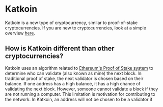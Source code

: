 # Katkoin
Katkoin is a new type of cryptocurrency, similar to proof-of-stake cryptocurrencies. If you are new to cryptocurrencies, look at a simple overview [here](simple).  

## How is Katkoin different than other cryptocurrencies?
Katkoin uses an algorithm related to [Ethereum's Proof of Stake system](https://github.com/ethereum/wiki/wiki/Proof-of-Stake-FAQ) to determine who can validate (also known as mine) the next block. In traditional proof of stake, the next validator is chosen based on their balance. If one address has a high balance, it has a high chance of validating the next block. However, someone cannot validate a block if they are not running a computer. This limitation is motivation for contributing to the network. In Katkoin, an address will not be chosen to be a validator if 

